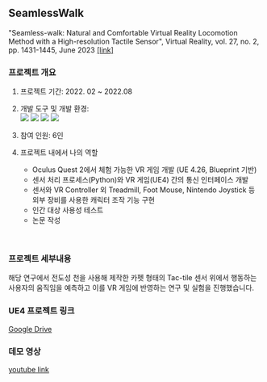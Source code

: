 ## SeamlessWalk
"Seamless-walk: Natural and Comfortable Virtual Reality Locomotion Method with a High-resolution Tactile Sensor", Virtual Reality, vol. 27, no. 2, pp. 1431-1445, June 2023 [[link]](https://link.springer.com/epdf/10.1007/s10055-023-00750-x?sharing_token=7gJEbtcZhXip0QIhRmGBI_e4RwlQNchNByi7wbcMAY6izZdKmXYzWslZeEg_7J-zOvtgl0OvUkk4y_NDgP--Y9l1v2g6F6T2_z14-78ZBP19Kl-HBK1tJtF5t05FWbg0FJKzm_PMXZK1nWwr_jHxivM7f8qAuSzSPq1BWScOV24%3D)
<br/>

### 프로젝트 개요
1. 프로젝트 기간: 2022. 02 ~ 2022.08
2. 개발 도구 및 개발 환경: </br>
    <img src="https://img.shields.io/badge/UnrealEngine-0E1128?style=for-the-badge&logo=UnrealEngine&logoColor=white"> <img src="https://img.shields.io/badge/Python-3776AB?style=for-the-badge&logo=Python&logoColor=white"> <img src="https://img.shields.io/badge/git-F05032?style=for-the-badge&logo=git&logoColor=white"> <img src="https://img.shields.io/badge/Windows-0078D6?style=for-the-badge&logo=Windows&logoColor=white">

3. 참여 인원: 6인
4. 프로젝트 내에서 나의 역할
    - Oculus Quest 2에서 체험 가능한 VR 게임 개발 (UE 4.26, Blueprint 기반)
    - 센서 처리 프로세스(Python)와 VR 게임(UE4) 간의 통신 인터페이스 개발
    - 센서와 VR Controller 외 Treadmill, Foot Mouse, Nintendo Joystick 등 외부 장비를 사용한 캐릭터 조작 기능 구현
    - 인간 대상 사용성 테스트
    - 논문 작성
<br/>

### 프로젝트 세부내용
해당 연구에서 전도성 천을 사용해 제작한 카펫 형태의 Tac-tile 센서 위에서 행동하는 사용자의 움직임을 예측하고 이를 VR 게임에 반영하는 연구 및 실험을 진행했습니다. 
<br/>

### UE4 프로젝트 링크
[Google Drive](https://drive.google.com/file/d/1dVoABTWGVv8NSFqHXiISrM31kKs8Hr3j/view?usp=drive_link)
<br/>

### 데모 영상
[youtube link](https://www.youtube.com/watch?v=Gw79EJMgU-4)